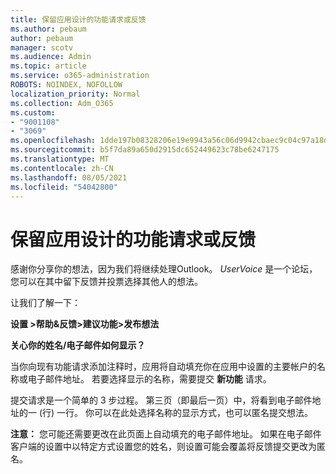 ```yaml
---
title: 保留应用设计的功能请求或反馈
ms.author: pebaum
author: pebaum
manager: scotv
ms.audience: Admin
ms.topic: article
ms.service: o365-administration
ROBOTS: NOINDEX, NOFOLLOW
localization_priority: Normal
ms.collection: Adm_O365
ms.custom:
- "9001108"
- "3069"
ms.openlocfilehash: 1dde197b08328206e19e9943a56c06d9942cbaec9c04c97a18dcc821c822ff16
ms.sourcegitcommit: b5f7da89a650d2915dc652449623c78be6247175
ms.translationtype: MT
ms.contentlocale: zh-CN
ms.lasthandoff: 08/05/2021
ms.locfileid: "54042800"
---
```

# <a name="leave-a-feature-request-or-feedback-on-app-design"></a>保留应用设计的功能请求或反馈

感谢你分享你的想法，因为我们将继续处理Outlook。 *UserVoice* 是一个论坛，您可以在其中留下反馈并投票选择其他人的想法。  

让我们了解一下： 

**设置 >帮助&反馈>建议功能>发布想法** 

**关心你的姓名/电子邮件如何显示？**

当你向现有功能请求添加注释时，应用将自动填充你在应用中设置的主要帐户的名称或电子邮件地址。 若要选择显示的名称，需要提交 **新功能** 请求。 

提交请求是一个简单的 3 步过程。 第三页（即最后一页）中，将看到电子邮件地址的一 (行) 一行。 你可以在此处选择名称的显示方式，也可以匿名提交想法。 

**注意：** 您可能还需要更改在此页面上自动填充的电子邮件地址。 如果在电子邮件客户端的设置中以特定方式设置您的姓名，则设置可能会覆盖将反馈提交更改为匿名。 
